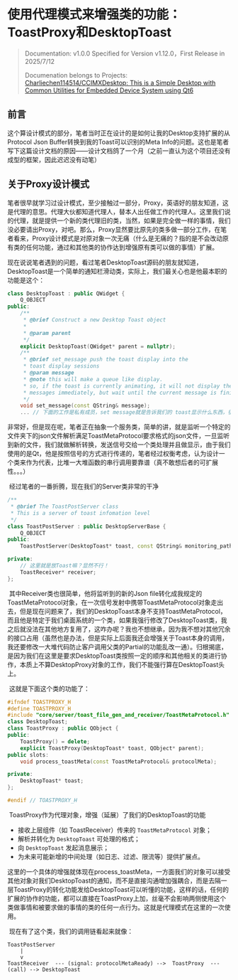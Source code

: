 # 使用代理模式来增强类的功能：ToastProxy和DesktopToast

> Documentation: v1.0.0 Specified for Version v1.12.0，First Release in 2025/7/12
>
> Documenation belongs to Projects: [Charliechen114514/CCIMXDesktop: This is a Simple Desktop with Common Utilities for Embedded Device System using Qt6](https://github.com/Charliechen114514/CCIMXDesktop)

## 前言

​	这个算设计模式的部分，笔者当时正在设计的是如何让我的Desktop支持扩展的从Protocol Json Buffer转换到我的Toast可以识别的Meta Info的问题。这也是笔者写下这篇设计文档的原因——设计文档鸽了一个月（之前一直认为这个项目还没有成型的框架，因此迟迟没有动笔）

## 关于Proxy设计模式

​	笔者很早就学习过设计模式，至少接触过一部分，Proxy，英语好的朋友知道，这是代理的意思。代理大伙都知道代理人，替本人出任做工作的代理人。这里我们说的代理，就是提供一个新的类代理旧的类，当然，如果是完全做一样的事情，我们没必要请出Proxy，对吧。那么，Proxy显然要比原先的类多做一部分工作，在笔者看来，Proxy设计模式是对原对象一次无痛（什么是无痛的？指的是不会改动原有类的任何功能，通过和其他类的协作达到增强原有类可以做的事情）扩展。

​	现在说说笔者遇到的问题，看过笔者DesktopToast源码的朋友就知道，DesktopToast是一个简单的通知栏滑动类，实际上，我们最关心也是他最本职的功能是这个：

```cpp
class DesktopToast : public QWidget {
    Q_OBJECT
public:
	/**
	 * @brief Construct a new Desktop Toast object
	 * 
	 * @param parent 
	 */
	explicit DesktopToast(QWidget* parent = nullptr);
	/**
	 * @brief set_message push the toast display into the
	 * toast display sessions
	 * @param message
	 * @note this will make a queue like display.
	 * so, if the toast is currently animating, it will not display the new
	 * messages immediately, but wait until the current message is finished
	 */
	void set_message(const QString& message);
	... // 下面的工作是私有成员，set message就是告诉我们的 toast显示什么东西，很简单吧！
```

​	非常好，但是现在呢，笔者正在抽象一个服务类，简单的讲，就是监听一个特定的文件夹下的json文件解析满足ToastMetaProtocol要求格式的json文件，一旦监听到新的文件，我们就做解析转换，发送信号交给一个类处理并且做显示，由于我们使用的是Qt，他是按照信号的方式进行传递的，笔者经过权衡考虑，认为设计一个类来作为代表，比堆一大堆函数的串行调用要靠谱（真不敢想后者的可扩展性。。。）

​	经过笔者的一番折腾，现在我们的Server类非常的干净

``` cpp
/**
 * @brief The ToastPostServer class
 * This is a server of toast infomation level
 */
class ToastPostServer : public DesktopServerBase {
    Q_OBJECT
public:
    ToastPostServer(DesktopToast* toast, const QString& monitoring_path, QObject* parent);

private:
	// 这里就是放Toast嘛？显然不行！
    ToastReceiver* receiver;
};
```

​	其中Receiver类也很简单，他将监听到的新的Json file转化成我规定的ToastMetaProtocol对象，在一次信号发射中携带ToastMetaProtocol对象走出去，但是现在问题来了，我们的DesktopToast本身不支持ToastMetaProtocol，而且他是特定于我们桌面系统的一个类，如果我强行修改了DesktopToast类，我之后就没法在其他地方复用了，这咋办呢？我也不想继承，因为我不想对其他冗余的接口占用（虽然也是办法，但是实际上后面我还会增强关于Toast本身的调用，我还要修改一大堆代码防止客户调用父类的Partial的功能乱改一通）。归根揭底，是因为我们在这里是要求DesktopToast类按照一定的顺序和其他相关的类进行协作，本质上不算DesktopProxy对象的工作，我们不能强行算在DesktopToast头上。

​	这就是下面这个类的功能了：

```cpp
#ifndef TOASTPROXY_H
#define TOASTPROXY_H
#include "core/server/toast_file_gen_and_receiver/ToastMetaProtocol.h"
class DesktopToast;
class ToastProxy : public QObject {
public:
    ToastProxy() = delete;
    explicit ToastProxy(DesktopToast* toast, QObject* parent);
public slots:
    void process_toastMeta(const ToastMetaProtocol& protocolMeta);

private:
    DesktopToast* toast;
};

#endif // TOASTPROXY_H
```

​	ToastProxy作为代理对象，增强（延展）了我们的DesktopToast的功能

- 接收上层组件（如 ToastReceiver）传来的 `ToastMetaProtocol` 对象；
- 解析并转化为 `DesktopToast` 可处理的格式；
- 向 `DesktopToast` 发起消息展示；
- 为未来可能新增的中间处理（如日志、过滤、限流等）提供扩展点。

​	这里的一个具体的增强就体现在process_toastMeta，一方面我们的对象可以接受其他对象对我们DesktopToast的通知，而不是直接沟通增加强耦合，而是去隔一层ToastProxy的转化功能发给DesktopToast可以听懂的功能，这样的话，任何的扩展的协作的功能，都可以直接在ToastProxy上加，丝毫不会影响两侧使用这个类做事情和被要求做的事情的类的任何一点行为。这就是代理模式在这里的一次使用。

​	现在有了这个类，我们的调用链看起来就像：

```
ToastPostServer
    |
    v
ToastReceiver  --- (signal: protocolMetaReady) -->  ToastProxy  --- (call) --> DesktopToast
```